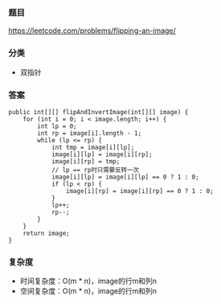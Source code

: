 ### 题目
https://leetcode.com/problems/flipping-an-image/

### 分类
* 双指针

### 答案
```
public int[][] flipAndInvertImage(int[][] image) {
    for (int i = 0; i < image.length; i++) {
        int lp = 0;
        int rp = image[i].length - 1;
        while (lp <= rp) {
            int tmp = image[i][lp];
            image[i][lp] = image[i][rp];
            image[i][rp] = tmp;
            // lp == rp时只需要反转一次
            image[i][lp] = image[i][lp] == 0 ? 1 : 0;
            if (lp < rp) {
                image[i][rp] = image[i][rp] == 0 ? 1 : 0;
            }
            lp++;
            rp--;
        }
    }
    return image;
}
```

### 复杂度
* 时间复杂度：O(m * n)，image的行m和列n
* 空间复杂度：O(m * n)，image的行m和列n
